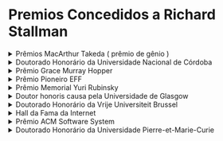 # Premios Concedidos a Richard Stallman

<details> 
    <summary markdown="span">
        Prêmios MacArthur Takeda ( prêmio de gênio )
    </summary>

- Fundação MacArthur
- 1990
- "Anualmente 20 a 30 americanos são reconhecidos por serem inteligentes, criativos, motivados e realizando um trabalho importante"

</details>
<details>
    <summary markdown="span">
        Doutorado Honorário da Universidade Nacional de Córdoba
    </summary>

- Córdoba, Argentina

</details>
<details>
    <summary markdown="span">
        Prêmio Grace Murray Hopper
    </summary>

- 1990
- Por seu trabalho inovador no desenvolvimento do editor extensível Emacs

</details>
<details>
    <summary markdown="span">
        Prêmio Pioneiro EFF
    </summary>

- Washington, Estados Unidos
- 1998
- "É uma distinção anual para pessoas que contribuíram significativamente para a capacitação de indivíduos por meio da TI"

</details>
<details>
    <summary markdown="span">
        Prêmio Memorial Yuri Rubinsky
    </summary>

- The Web Conference
- 1999
- De acordo com a fundação, é dado "a um indivíduo que contribuiu, através de uma vida inteira de esforços, para cuidar e alimentar a infraestrutura global de informação"

</details>
<details>
    <summary markdown="span">
        Doutor honoris causa pela Universidade de Glasgow
    </summary>

    - 2001
    - Glasgow, Escócia

</details>
<details>
    <summary markdown="span">
        Doutorado Honorário da Vrije Universiteit Brussel
    </summary>

 - 2003
 - Bruxelas, Bélgica

</details>
<details>
    <summary markdown="span">
        Hall da Fama da Internet
    </summary>

- Berlim, Alemanha
- 2013
- Foi homenageado pela criação do Projeto GNU, a GPL e suas contribuições filosóficas na fundação do Movimento do Software Livre.

</details>
<details>
    <summary markdown="span">
        Prêmio ACM Software System
    </summary>

- 2015
- Prêmio concedido a uma instituição ou pessoa ou pessoas selecionadas para o desenvolvimento de software que influenciou no longo prazo, que resultou em contribuições conceituais, contribuições comerciais ou ambos. Stallman o recebeu pelo desenvolvimento do GNU Compiler Collection, abreviado como GCC.

</details>
<details>
    <summary markdown="span">
        Doutorado Honorário da Universidade Pierre-et-Marie-Curie
    </summary>

- 2016
- Quartier Latin, Paris, França
</details>
